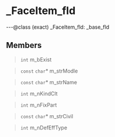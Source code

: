 # _FaceItem_fld

---@class (exact) _FaceItem_fld: _base_fld
 
## Members
 
> `int` m_bExist
 
> `const` `char`* m_strModle
 
> `const` `char`* m_strName
 
> `int` m_nKindClt
 
> `int` m_nFixPart
 
> `const` `char`* m_strCivil
 
> `int` m_nDefEffType
 
